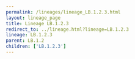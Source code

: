```yaml
---
permalink: /lineages/lineage_LB.1.2.3.html
layout: lineage_page
title: Lineage LB.1.2.3
redirect_to: ../lineage.html?lineage=LB.1.2.3
lineage: LB.1.2.3
parent: LB.1.2
children: ['LB.1.2.3']
---
```

